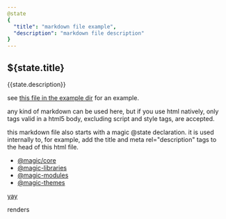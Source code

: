```yaml
---
@state
{
  "title": "markdown file example",
  "description": "markdown file description"
}
---
```


## ${state.title}

{{state.description}}

see [this file in the example dir](https://github.com/magic/core/blob/master/example/pages/modules/markdown.md) for an example.

any kind of markdown can be used here,
but if you use html natively,
only tags valid in a html5 body, excluding script and style tags, are accepted.

this markdown file also starts with a magic @state declaration.
it is used internally to, for example, add the title and meta rel="description" tags to the head of this html file.

* [@magic/core](https://magic.github.io)
* [@magic-libraries](https://magic-libraries.github.io)
* [@magic-modules](https://magic-modules.github.io)
* [@magic-themes](https://magic-themes.github.io)

<a href="https://jaeh.at">yay</a>

<Link to="/" text="Whatcha gonna do?"></Link>

renders

<MarkdownEmbed state array="['arr1', 'arr2', 'arr3']" object="{ key1: 'value1', key2: 'value2' }"></MarkdownEmbed>

